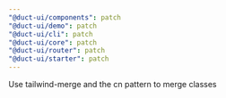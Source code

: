 ```yaml
---
"@duct-ui/components": patch
"@duct-ui/demo": patch
"@duct-ui/cli": patch
"@duct-ui/core": patch
"@duct-ui/router": patch
"@duct-ui/starter": patch
---
```


Use tailwind-merge and the cn pattern to merge classes
